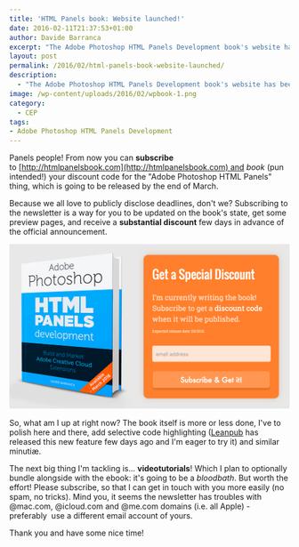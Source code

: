 ```yaml
---
title: 'HTML Panels book: Website launched!'
date: 2016-02-11T21:37:53+01:00
author: Davide Barranca
excerpt: "The Adobe Photoshop HTML Panels Development book's website has been launched - early subscribers to the newsletter will get a Discount code!"
layout: post
permalink: /2016/02/html-panels-book-website-launched/
description:
  - "The Adobe Photoshop HTML Panels Development book's website has been launched - early subscribers to the newsletter will get a Discount code!"
image: /wp-content/uploads/2016/02/wpbook-1.png
category:
  - CEP
tags:
- Adobe Photoshop HTML Panels Development
---
```

Panels people! From now you can **subscribe** to [http://htmlpanelsbook.com](http://htmlpanelsbook.com) and _book_ (pun intended!) your discount code for the "Adobe Photoshop HTML Panels" thing, which is going to be released by the end of March.

Because we all love to publicly disclose deadlines, don't we? Subscribing to the newsletter is a way for you to be updated on the book's state, get some preview pages, and receive a **substantial discount** few days in advance of the official announcement.

[![HTML Panels Book Development Newsletter](/wp-content/uploads/2016/02/wpbook.png)](http://htmlpanelsbook.com)

So, what am I up at right now? The book itself is more or less done, I've to polish here and there, add selective code highlighting ([Leanpub](http://www.leanpub.com) has released this new feature few days ago and I'm eager to try it) and similar minutiæ.

The next big thing I'm tackling is... **videotutorials**! Which I plan to optionally bundle alongside with the ebook: it's going to be a _bloodbath_. But worth the effort! Please subscribe, so that I can get in touch with you more easily (no spam, no tricks). Mind you, it seems the newsletter has troubles with @mac.com, @icloud.com and @me.com domains (i.e. all Apple) - preferably  use a different email account of yours.

Thank you and have some nice time!
